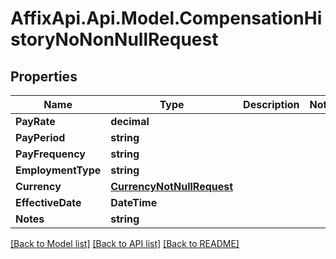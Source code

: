 # AffixApi.Api.Model.CompensationHistoryNoNonNullRequest

## Properties

Name | Type | Description | Notes
------------ | ------------- | ------------- | -------------
**PayRate** | **decimal** |  | 
**PayPeriod** | **string** |  | 
**PayFrequency** | **string** |  | 
**EmploymentType** | **string** |  | 
**Currency** | [**CurrencyNotNullRequest**](CurrencyNotNullRequest.md) |  | 
**EffectiveDate** | **DateTime** |  | 
**Notes** | **string** |  | 

[[Back to Model list]](../README.md#documentation-for-models) [[Back to API list]](../README.md#documentation-for-api-endpoints) [[Back to README]](../README.md)

